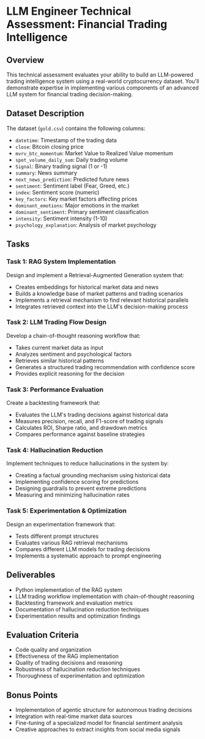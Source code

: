 # LLM Engineer Technical Assessment: Financial Trading Intelligence

## Overview
This technical assessment evaluates your ability to build an LLM-powered trading intelligence system using a real-world cryptocurrency dataset. You'll demonstrate expertise in implementing various components of an advanced LLM system for financial trading decision-making.

## Dataset Description
The dataset (`gold.csv`) contains the following columns:
- `datetime`: Timestamp of the trading data
- `close`: Bitcoin closing price
- `mvrv_btc_momentum`: Market Value to Realized Value momentum
- `spot_volume_daily_sum`: Daily trading volume
- `Signal`: Binary trading signal (1 or -1)
- `summary`: News summary
- `next_news_prediction`: Predicted future news
- `sentiment`: Sentiment label (Fear, Greed, etc.)
- `index`: Sentiment score (numeric)
- `key_factors`: Key market factors affecting prices
- `dominant_emotions`: Major emotions in the market
- `dominant_sentiment`: Primary sentiment classification
- `intensity`: Sentiment intensity (1-10)
- `psychology_explanation`: Analysis of market psychology

## Tasks

### Task 1: RAG System Implementation
Design and implement a Retrieval-Augmented Generation system that:
- Creates embeddings for historical market data and news
- Builds a knowledge base of market patterns and trading scenarios
- Implements a retrieval mechanism to find relevant historical parallels
- Integrates retrieved context into the LLM's decision-making process

### Task 2: LLM Trading Flow Design
Develop a chain-of-thought reasoning workflow that:
- Takes current market data as input
- Analyzes sentiment and psychological factors
- Retrieves similar historical patterns
- Generates a structured trading recommendation with confidence score
- Provides explicit reasoning for the decision

### Task 3: Performance Evaluation
Create a backtesting framework that:
- Evaluates the LLM's trading decisions against historical data
- Measures precision, recall, and F1-score of trading signals
- Calculates ROI, Sharpe ratio, and drawdown metrics
- Compares performance against baseline strategies

### Task 4: Hallucination Reduction
Implement techniques to reduce hallucinations in the system by:
- Creating a factual grounding mechanism using historical data
- Implementing confidence scoring for predictions
- Designing guardrails to prevent extreme predictions
- Measuring and minimizing hallucination rates

### Task 5: Experimentation & Optimization
Design an experimentation framework that:
- Tests different prompt structures
- Evaluates various RAG retrieval mechanisms
- Compares different LLM models for trading decisions
- Implements a systematic approach to prompt engineering

## Deliverables
- Python implementation of the RAG system
- LLM trading workflow implementation with chain-of-thought reasoning
- Backtesting framework and evaluation metrics
- Documentation of hallucination reduction techniques
- Experimentation results and optimization findings

## Evaluation Criteria
- Code quality and organization
- Effectiveness of the RAG implementation
- Quality of trading decisions and reasoning
- Robustness of hallucination reduction techniques
- Thoroughness of experimentation and optimization

## Bonus Points
- Implementation of agentic structure for autonomous trading decisions
- Integration with real-time market data sources
- Fine-tuning of a specialized model for financial sentiment analysis
- Creative approaches to extract insights from social media signals
